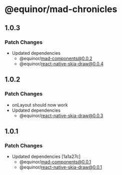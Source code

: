 # @equinor/mad-chronicles

## 1.0.3

### Patch Changes

-   Updated dependencies
    -   @equinor/mad-components@0.0.2
    -   @equinor/react-native-skia-draw@0.0.4

## 1.0.2

### Patch Changes

-   onLayout should now work
-   Updated dependencies
    -   @equinor/react-native-skia-draw@0.0.3

## 1.0.1

### Patch Changes

-   Updated dependencies [1a1a27c]
    -   @equinor/mad-components@0.0.1
    -   @equinor/react-native-skia-draw@0.0.1
